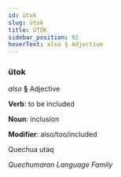 ```yaml
---
id: ütok
slug: ütok
title: ÜTOK
sidebar_position: 92
hoverText: also § Adjective
---
```


### ütok

*also* **§** Adjective

**Verb**: to be included

**Noun**: inclusion

**Modifier**: also/too/included

Quechua utaq 

*Quechumaran Language Family*